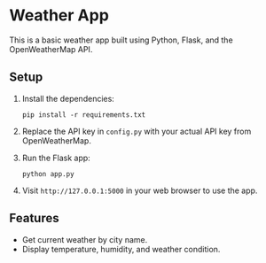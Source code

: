 # Weather App

This is a basic weather app built using Python, Flask, and the OpenWeatherMap API.

## Setup

1. Install the dependencies:
    ```
    pip install -r requirements.txt
    ```

2. Replace the API key in `config.py` with your actual API key from OpenWeatherMap.

3. Run the Flask app:
    ```
    python app.py
    ```

4. Visit `http://127.0.0.1:5000` in your web browser to use the app.

## Features
- Get current weather by city name.
- Display temperature, humidity, and weather condition.